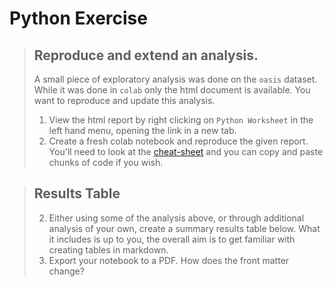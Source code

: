 # Python Exercise

> ## Reproduce and extend an analysis. 
> A small piece of exploratory analysis was done on the `oasis` dataset. While it was done in `colab` only the html document is available. You want to reproduce and update this analysis. 
> 1. View the html report by right clicking on `Python Worksheet` in the left hand menu, opening the link in a new tab. 
> 1. Create a fresh colab notebook and reproduce the given report. You'll need to look at the [cheat-sheet](./cheat.md) and you can copy and paste chunks of code if you wish. 

> ## Results Table
> 2. Either using some of the analysis above, or through additional analysis of your own, create a summary results table below. What it includes is up to you, the overall aim is to get familiar with creating tables in markdown.
> 2. Export your notebook to a PDF. How does the front matter change? 
